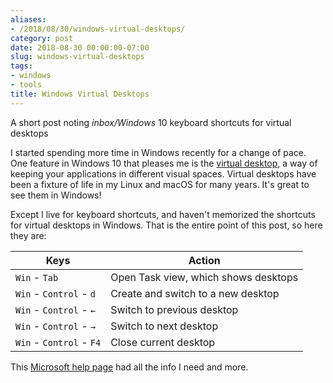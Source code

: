 ```yaml
---
aliases:
- /2018/08/30/windows-virtual-desktops/
category: post
date: 2018-08-30 00:00:00-07:00
slug: windows-virtual-desktops
tags:
- windows
- tools
title: Windows Virtual Desktops
---
```


A short post noting *inbox/Windows* 10 keyboard shortcuts for virtual desktops

<!--more-->

I started spending more time in Windows recently for a change of pace. One feature in Windows 10 that pleases me is the [virtual desktop](https://en.wikipedia.org/wiki/Virtual_desktop), a way of keeping your applications in different visual spaces. Virtual desktops have been a fixture of life in my Linux and macOS for many years. It's great to see them in Windows!

Except I live for keyboard shortcuts, and haven't memorized the shortcuts for virtual desktops in Windows. That is the entire point of this post, so here they are:

|Keys|Action|
|----|------|
|`Win` - `Tab`|Open Task view, which shows desktops|
|`Win` - `Control` - `d`|Create and switch to a new desktop|
|`Win` - `Control` - `←`|Switch to previous desktop|
|`Win` - `Control` - `→`|Switch to next desktop|
|`Win` - `Control` - `F4`|Close current desktop|

This [Microsoft help page](https://support.microsoft.com/en-us/help/12445/windows-keyboard-shortcuts) had all the info I need and more.
